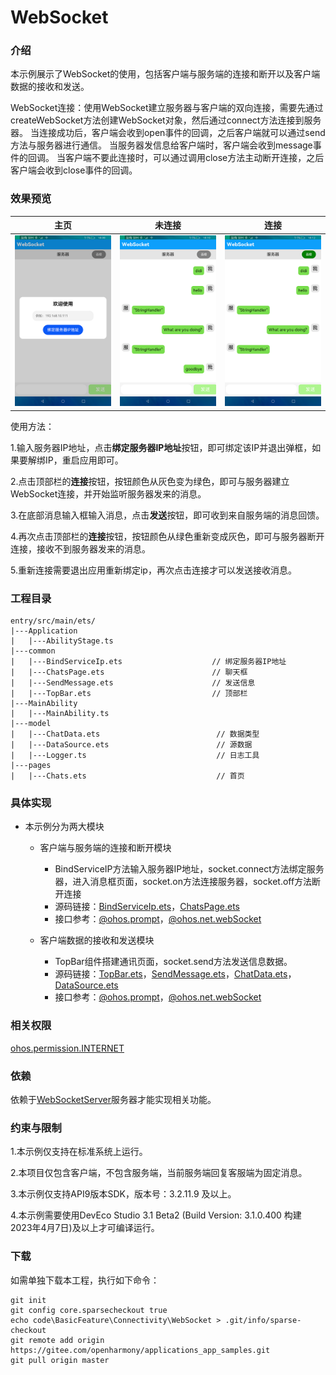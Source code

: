 # WebSocket

### 介绍

本示例展示了WebSocket的使用，包括客户端与服务端的连接和断开以及客户端数据的接收和发送。

WebSocket连接：使用WebSocket建立服务器与客户端的双向连接，需要先通过createWebSocket方法创建WebSocket对象，然后通过connect方法连接到服务器。
当连接成功后，客户端会收到open事件的回调，之后客户端就可以通过send方法与服务器进行通信。 当服务器发信息给客户端时，客户端会收到message事件的回调。
当客户端不要此连接时，可以通过调用close方法主动断开连接，之后客户端会收到close事件的回调。

### 效果预览

| 主页                                      | 未连接                                    | 连接                                  |
|-----------------------------------------|----------------------------------------|-------------------------------------|
| ![](screenshots/device/bindService.png) | ![](screenshots/device/disconnect.png) | ![](screenshots/device/connect.png) |

使用方法：

1.输入服务器IP地址，点击**绑定服务器IP地址**按钮，即可绑定该IP并退出弹框，如果要解绑IP，重启应用即可。

2.点击顶部栏的**连接**按钮，按钮颜色从灰色变为绿色，即可与服务器建立WebSocket连接，并开始监听服务器发来的消息。

3.在底部消息输入框输入消息，点击**发送**按钮，即可收到来自服务端的消息回馈。

4.再次点击顶部栏的**连接**按钮，按钮颜色从绿色重新变成灰色，即可与服务器断开连接，接收不到服务器发来的消息。

5.重新连接需要退出应用重新绑定ip，再次点击连接才可以发送接收消息。

### 工程目录
```
entry/src/main/ets/
|---Application
|   |---AbilityStage.ts
|---common
|   |---BindServiceIp.ets                    // 绑定服务器IP地址
|   |---ChatsPage.ets                        // 聊天框
|   |---SendMessage.ets                      // 发送信息
|   |---TopBar.ets                           // 顶部栏
|---MainAbility
|   |---MainAbility.ts
|---model
|   |---ChatData.ets                          // 数据类型
|   |---DataSource.ets                        // 源数据
|   |---Logger.ts                             // 日志工具
|---pages
|   |---Chats.ets                             // 首页
```

### 具体实现

* 本示例分为两大模块
  * 客户端与服务端的连接和断开模块
    * BindServiceIP方法输入服务器IP地址，socket.connect方法绑定服务器，进入消息框页面，socket.on方法连接服务器，socket.off方法断开连接
    * 源码链接：[BindServiceIp.ets](https://gitee.com/openharmony/applications_app_samples/blob/master/code/BasicFeature/Connectivity/WebSocket/entry/src/main/ets/common/BindServiceIp.ets)，[ChatsPage.ets](https://gitee.com/openharmony/applications_app_samples/blob/master/code/BasicFeature/Connectivity/WebSocket/entry/src/main/ets/common/ChatsPage.ets)
    * 接口参考：[@ohos.prompt](https://gitee.com/openharmony/docs/blob/master/zh-cn/application-dev/reference/apis/js-apis-system-prompt.md)，[@ohos.net.webSocket](https://gitee.com/openharmony/docs/blob/master/zh-cn/application-dev/reference/apis/js-apis-webSocket.md)

  * 客户端数据的接收和发送模块
    * TopBar组件搭建通讯页面，socket.send方法发送信息数据。
    * 源码链接：[TopBar.ets](https://gitee.com/openharmony/applications_app_samples/blob/master/code/BasicFeature/Connectivity/WebSocket/entry/src/main/ets/common/TopBar.ets)，[SendMessage.ets](https://gitee.com/openharmony/applications_app_samples/blob/master/code/BasicFeature/Connectivity/WebSocket/entry/src/main/ets/common/SendMessage.ets)，[ChatData.ets](https://gitee.com/openharmony/applications_app_samples/blob/master/code/BasicFeature/Connectivity/WebSocket/entry/src/main/ets/model/ChatData.ets)，[DataSource.ets](https://gitee.com/openharmony/applications_app_samples/blob/master/code/BasicFeature/Connectivity/WebSocket/entry/src/main/ets/model/DataSource.ets)
    * 接口参考：[@ohos.prompt](https://gitee.com/openharmony/docs/blob/master/zh-cn/application-dev/reference/apis/js-apis-system-prompt.md)，[@ohos.net.webSocket](https://gitee.com/openharmony/docs/blob/master/zh-cn/application-dev/reference/apis/js-apis-webSocket.md)

### 相关权限

[ohos.permission.INTERNET](https://gitee.com/openharmony/docs/blob/master/zh-cn/application-dev/security/permission-list.md)

### 依赖

依赖于[WebSocketServer](https://gitee.com/adslk/application_server/tree/master/WebSocketServer)服务器才能实现相关功能。

### 约束与限制

1.本示例仅支持在标准系统上运行。

2.本项目仅包含客户端，不包含服务端，当前服务端回复客服端为固定消息。

3.本示例仅支持API9版本SDK，版本号：3.2.11.9 及以上。

4.本示例需要使用DevEco Studio 3.1 Beta2 (Build Version: 3.1.0.400 构建 2023年4月7日)及以上才可编译运行。

### 下载

如需单独下载本工程，执行如下命令：
```
git init
git config core.sparsecheckout true
echo code\BasicFeature\Connectivity\WebSocket > .git/info/sparse-checkout
git remote add origin https://gitee.com/openharmony/applications_app_samples.git
git pull origin master
```
